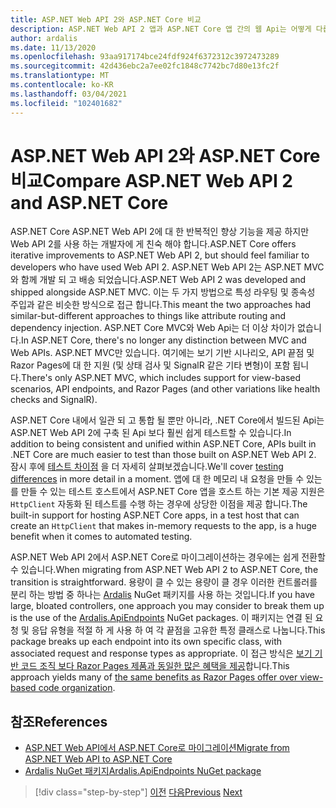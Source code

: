 ```yaml
---
title: ASP.NET Web API 2와 ASP.NET Core 비교
description: ASP.NET Web API 2 앱과 ASP.NET Core 앱 간의 웹 Api는 어떻게 다릅니까?
author: ardalis
ms.date: 11/13/2020
ms.openlocfilehash: 93aa917174bce24fdf924f6372312c3972473289
ms.sourcegitcommit: 42d436ebc2a7ee02fc1848c7742bc7d80e13fc2f
ms.translationtype: MT
ms.contentlocale: ko-KR
ms.lasthandoff: 03/04/2021
ms.locfileid: "102401682"
---
```

# <a name="compare-aspnet-web-api-2-and-aspnet-core"></a><span data-ttu-id="f0032-103">ASP.NET Web API 2와 ASP.NET Core 비교</span><span class="sxs-lookup"><span data-stu-id="f0032-103">Compare ASP.NET Web API 2 and ASP.NET Core</span></span>

<span data-ttu-id="f0032-104">ASP.NET Core ASP.NET Web API 2에 대 한 반복적인 향상 기능을 제공 하지만 Web API 2를 사용 하는 개발자에 게 친숙 해야 합니다.</span><span class="sxs-lookup"><span data-stu-id="f0032-104">ASP.NET Core offers iterative improvements to ASP.NET Web API 2, but should feel familiar to developers who have used Web API 2.</span></span> <span data-ttu-id="f0032-105">ASP.NET Web API 2는 ASP.NET MVC와 함께 개발 되 고 배송 되었습니다.</span><span class="sxs-lookup"><span data-stu-id="f0032-105">ASP.NET Web API 2 was developed and shipped alongside ASP.NET MVC.</span></span> <span data-ttu-id="f0032-106">이는 두 가지 방법으로 특성 라우팅 및 종속성 주입과 같은 비슷한 방식으로 접근 합니다.</span><span class="sxs-lookup"><span data-stu-id="f0032-106">This meant the two approaches had similar-but-different approaches to things like attribute routing and dependency injection.</span></span> <span data-ttu-id="f0032-107">ASP.NET Core MVC와 Web Api는 더 이상 차이가 없습니다.</span><span class="sxs-lookup"><span data-stu-id="f0032-107">In ASP.NET Core, there's no longer any distinction between MVC and Web APIs.</span></span> <span data-ttu-id="f0032-108">ASP.NET MVC만 있습니다. 여기에는 보기 기반 시나리오, API 끝점 및 Razor Pages에 대 한 지원 (및 상태 검사 및 SignalR 같은 기타 변형)이 포함 됩니다.</span><span class="sxs-lookup"><span data-stu-id="f0032-108">There's only ASP.NET MVC, which includes support for view-based scenarios, API endpoints, and Razor Pages (and other variations like health checks and SignalR).</span></span>

<span data-ttu-id="f0032-109">ASP.NET Core 내에서 일관 되 고 통합 될 뿐만 아니라, .NET Core에서 빌드된 Api는 ASP.NET Web API 2에 구축 된 Api 보다 훨씬 쉽게 테스트할 수 있습니다.</span><span class="sxs-lookup"><span data-stu-id="f0032-109">In addition to being consistent and unified within ASP.NET Core, APIs built in .NET Core are much easier to test than those built on ASP.NET Web API 2.</span></span> <span data-ttu-id="f0032-110">잠시 후에 [테스트 차이점](testing-differences.md) 을 더 자세히 살펴보겠습니다.</span><span class="sxs-lookup"><span data-stu-id="f0032-110">We'll cover [testing differences](testing-differences.md) in more detail in a moment.</span></span> <span data-ttu-id="f0032-111">앱에 대 한 메모리 내 요청을 만들 수 있는를 만들 수 있는 테스트 호스트에서 ASP.NET Core 앱을 호스트 하는 기본 제공 지원은 `HttpClient` 자동화 된 테스트를 수행 하는 경우에 상당한 이점을 제공 합니다.</span><span class="sxs-lookup"><span data-stu-id="f0032-111">The built-in support for hosting ASP.NET Core apps, in a test host that can create an `HttpClient` that makes in-memory requests to the app, is a huge benefit when it comes to automated testing.</span></span>

<span data-ttu-id="f0032-112">ASP.NET Web API 2에서 ASP.NET Core로 마이그레이션하는 경우에는 쉽게 전환할 수 있습니다.</span><span class="sxs-lookup"><span data-stu-id="f0032-112">When migrating from ASP.NET Web API 2 to ASP.NET Core, the transition is straightforward.</span></span> <span data-ttu-id="f0032-113">용량이 클 수 있는 용량이 클 경우 이러한 컨트롤러를 분리 하는 방법 중 하나는 [Ardalis](https://www.nuget.org/packages/Ardalis.ApiEndpoints/) NuGet 패키지를 사용 하는 것입니다.</span><span class="sxs-lookup"><span data-stu-id="f0032-113">If you have large, bloated controllers, one approach you may consider to break them up is the use of the [Ardalis.ApiEndpoints](https://www.nuget.org/packages/Ardalis.ApiEndpoints/) NuGet packages.</span></span> <span data-ttu-id="f0032-114">이 패키지는 연결 된 요청 및 응답 유형을 적절 하 게 사용 하 여 각 끝점을 고유한 특정 클래스로 나눕니다.</span><span class="sxs-lookup"><span data-stu-id="f0032-114">This package breaks up each endpoint into its own specific class, with associated request and response types as appropriate.</span></span> <span data-ttu-id="f0032-115">이 접근 방식은 [보기 기반 코드 조직 보다 Razor Pages 제품과 동일한 많은 혜택을 제공](comparing-razor-pages-aspnet-mvc.md)합니다.</span><span class="sxs-lookup"><span data-stu-id="f0032-115">This approach yields many of [the same benefits as Razor Pages offer over view-based code organization](comparing-razor-pages-aspnet-mvc.md).</span></span>

## <a name="references"></a><span data-ttu-id="f0032-116">참조</span><span class="sxs-lookup"><span data-stu-id="f0032-116">References</span></span>

- [<span data-ttu-id="f0032-117">ASP.NET Web API에서 ASP.NET Core로 마이그레이션</span><span class="sxs-lookup"><span data-stu-id="f0032-117">Migrate from ASP.NET Web API to ASP.NET Core</span></span>](/aspnet/core/migration/webapi)
- [<span data-ttu-id="f0032-118">Ardalis NuGet 패키지</span><span class="sxs-lookup"><span data-stu-id="f0032-118">Ardalis.ApiEndpoints NuGet package</span></span>](https://www.nuget.org/packages/Ardalis.ApiEndpoints/)

>[!div class="step-by-step"]
><span data-ttu-id="f0032-119">[이전](comparing-razor-pages-aspnet-mvc.md)
>[다음](authentication-differences.md)</span><span class="sxs-lookup"><span data-stu-id="f0032-119">[Previous](comparing-razor-pages-aspnet-mvc.md)
[Next](authentication-differences.md)</span></span>
